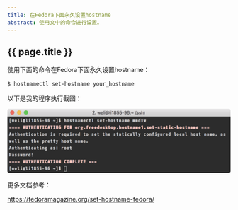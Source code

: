 ```yaml
---
title: 在Fedora下面永久设置hostname
abstract: 使用文中的命令进行设置。
---
```


## {{ page.title }}

使用下面的命令在Fedora下面永久设置hostname：

```bash
$ hostnamectl set-hostname your_hostname
```

以下是我的程序执行截图：

![](https://raw.githubusercontent.com/liweinan/blogpicbackup/master/data/iTerm2ScreenSnapz037.fca1f9e8436e4715b788843d43520404.png)

更多文档参考：

https://fedoramagazine.org/set-hostname-fedora/
